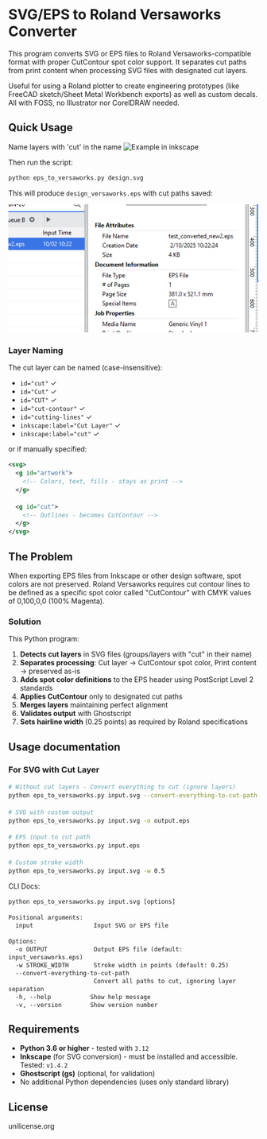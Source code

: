 # SVG/EPS to Roland Versaworks Converter

This program converts SVG or EPS files to Roland Versaworks-compatible format with proper CutContour spot color support. It separates cut paths from print content when processing SVG files with designated cut layers.

Useful for using a Roland plotter to create engineering prototypes (like FreeCAD sketch/Sheet Metal Workbench exports) as well as custom decals. All with FOSS, no Illustrator nor CorelDRAW needed.

## Quick Usage
Name layers with 'cut' in the name
![Example in inkscape](doc/inkscape_layers.svg)

Then run the script:
```bash
python eps_to_versaworks.py design.svg
```

This will produce `design_versaworks.eps` with cut paths saved:

![Example output in Versaworks](doc/result_file.png)

### Layer Naming

The cut layer can be named (case-insensitive):
- `id="cut"` ✓
- `id="Cut"` ✓
- `id="CUT"` ✓
- `id="cut-contour"` ✓
- `id="cutting-lines"` ✓
- `inkscape:label="Cut Layer"` ✓
- `inkscape:label="cut"` ✓

or if manually specified:
```xml
<svg>
  <g id="artwork">
    <!-- Colors, text, fills - stays as print -->
  </g>
  
  <g id="cut">
    <!-- Outlines - becomes CutContour -->
  </g>
</svg>
```

## The Problem

When exporting EPS files from Inkscape or other design software, spot colors are not preserved. Roland Versaworks requires cut contour lines to be defined as a specific spot color called "CutContour" with CMYK values of 0,100,0,0 (100% Magenta).

### Solution

This Python program:
1. **Detects cut layers** in SVG files (groups/layers with "cut" in their name)
2. **Separates processing**: Cut layer → CutContour spot color, Print content → preserved as-is
3. **Adds spot color definitions** to the EPS header using PostScript Level 2 standards
4. **Applies CutContour** only to designated cut paths
5. **Merges layers** maintaining perfect alignment
6. **Validates output** with Ghostscript
7. **Sets hairline width** (0.25 points) as required by Roland specifications

## Usage documentation

### For SVG with Cut Layer

```bash
# Without cut layers - Convert everything to cut (ignore layers)
python eps_to_versaworks.py input.svg --convert-everything-to-cut-path

# SVG with custom output
python eps_to_versaworks.py input.svg -o output.eps

# EPS input to cut path
python eps_to_versaworks.py input.eps

# Custom stroke width
python eps_to_versaworks.py input.svg -w 0.5
```

CLI Docs:
```
python eps_to_versaworks.py input.svg [options]

Positional arguments:
  input                 Input SVG or EPS file

Options:
  -o OUTPUT             Output EPS file (default: input_versaworks.eps)
  -w STROKE_WIDTH       Stroke width in points (default: 0.25)
  --convert-everything-to-cut-path
                        Convert all paths to cut, ignoring layer separation
  -h, --help           Show help message
  -v, --version        Show version number
```

## Requirements

- **Python 3.6 or higher** - tested with `3.12`
- **Inkscape** (for SVG conversion) - must be installed and accessible. Tested: `v1.4.2`
- **Ghostscript (gs)** (optional, for validation)
- No additional Python dependencies (uses only standard library)

## License
unilicense.org